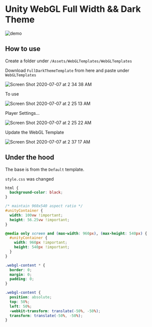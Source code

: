 # Unity WebGL Full Width && Dark Theme

![demo](https://user-images.githubusercontent.com/19412160/86728110-1ef01080-bffa-11ea-9966-f9971a05c92d.gif)

## How to use

Create a folder under `/Assets/WebGLTemplates/WebGLTemplates`

Download `FullDarkThemeTemplate` from here and paste under `WebGLTemplates`

![Screen Shot 2020-07-07 at 2 34 38 AM](https://user-images.githubusercontent.com/19412160/86728391-6aa2ba00-bffa-11ea-8430-2a8ab7d5aae5.png)

To use

![Screen Shot 2020-07-07 at 2 25 13 AM](https://user-images.githubusercontent.com/19412160/86728720-b05f8280-bffa-11ea-8532-64d9b1185315.png)

Player Settings...

![Screen Shot 2020-07-07 at 2 25 22 AM](https://user-images.githubusercontent.com/19412160/86728763-bbb2ae00-bffa-11ea-8c00-25298155df97.png)

Update the WebGL Template

![Screen Shot 2020-07-07 at 2 37 17 AM](https://user-images.githubusercontent.com/19412160/86728817-cd945100-bffa-11ea-9e97-3863460578c1.png)

## Under the hood

The base is from the `Default` template.

`style.css` was changed

```css
html {
  background-color: black;
}

/* maintain 960x540 aspect ratio */
#unityContainer {
  width: 100vw !important;
  height: 56.25vw !important;
}

@media only screen and (max-width: 960px), (max-height: 540px) {
  #unityContainer {
    width: 960px !important;
    height: 540px !important;
  }
}

.webgl-content * {
  border: 0;
  margin: 0;
  padding: 0;
}

.webgl-content {
  position: absolute;
  top: 50%;
  left: 50%;
  -webkit-transform: translate(-50%, -50%);
  transform: translate(-50%, -50%);
}

```
